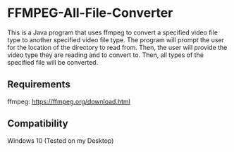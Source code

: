 # FFMPEG-All-File-Converter

This is a Java program that uses ffmpeg to convert a specified video file type to another specified video file type.
The program will prompt the user for the location of the directory to read from. Then, the user will provide
the video type they are reading and to convert to. Then, all types of the specified file will be converted.

## Requirements

ffmpeg: https://ffmpeg.org/download.html

## Compatibility

Windows 10 (Tested on my Desktop)
